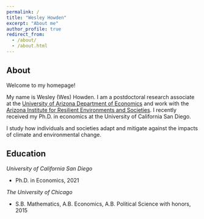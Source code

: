 ```yaml
---
permalink: /
title: "Wesley Howden"
excerpt: "About me"
author_profile: true
redirect_from:
  - /about/
  - /about.html
---
```


## About

Welcome to my homepage!

My name is Wesley (Wes) Howden. I am a postdoctoral research associate at the [University of Arizona Department of Economics](https://eller.arizona.edu/departments-research/schools-departments/economics) and work with the [Arizona Institute for Resilient Environments and Societies](https://environment.arizona.edu/aires). I recently received my Ph.D. in economics at the University of California San Diego. 

I study how individuals and societies adapt and mitigate against the impacts of climate and environmental change.

## Education

*University of California San Diego*
- Ph.D. in Economics, 2021

*The University of Chicago*
- S.B. Mathematics, A.B. Economics, A.B. Political Science with honors, 2015
